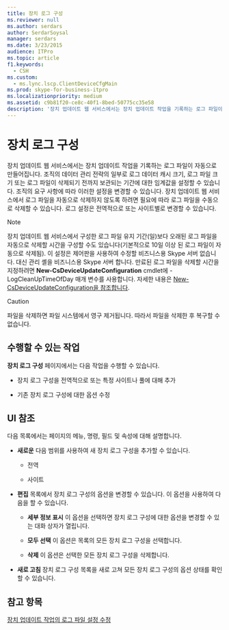 ```yaml
---
title: 장치 로그 구성
ms.reviewer: null
ms.author: serdars
author: SerdarSoysal
manager: serdars
ms.date: 3/23/2015
audience: ITPro
ms.topic: article
f1.keywords:
  - CSH
ms.custom:
  - ms.lync.lscp.ClientDeviceCfgMain
ms.prod: skype-for-business-itpro
ms.localizationpriority: medium
ms.assetid: c9b81f20-ce8c-40f1-8bed-50775cc35e58
description: '장치 업데이트 웹 서비스에서는 장치 업데이트 작업을 기록하는 로그 파일이 자동으로 만들어집니다. 조직의 데이터 관리 전략의 일부로 로그 데이터 캐시 크기, 로그 파일 크기 또는 로그 파일이 삭제되기 전까지 보관되는 기간에 대한 임계값을 설정할 수 있습니다. 조직의 요구 사항에 따라 이러한 설정을 변경할 수 있습니다. 장치 업데이트 웹 서비스에서 로그 파일을 자동으로 삭제하지 않도록 하려면 필요에 따라 로그 파일을 수동으로 삭제할 수 있습니다. 로그 설정은 전역적으로 또는 사이트별로 변경할 수 있습니다.'
---
```


# <a name="device-log-configuration"></a>장치 로그 구성

장치 업데이트 웹 서비스에서는 장치 업데이트 작업을 기록하는 로그 파일이 자동으로 만들어집니다. 조직의 데이터 관리 전략의 일부로 로그 데이터 캐시 크기, 로그 파일 크기 또는 로그 파일이 삭제되기 전까지 보관되는 기간에 대한 임계값을 설정할 수 있습니다. 조직의 요구 사항에 따라 이러한 설정을 변경할 수 있습니다. 장치 업데이트 웹 서비스에서 로그 파일을 자동으로 삭제하지 않도록 하려면 필요에 따라 로그 파일을 수동으로 삭제할 수 있습니다. 로그 설정은 전역적으로 또는 사이트별로 변경할 수 있습니다.

> [!NOTE]
> 장치 업데이트 웹 서비스에서 구성한 로그 파일 유지 기간(일)보다 오래된 로그 파일을 자동으로 삭제할 시간을 구성할 수도 있습니다(기본적으로 10일 이상 된 로그 파일이 자동으로 삭제됨). 이 설정은 제어판을 사용하여 수정할 비즈니스용 Skype 서버 없습니다. 대신 관리 셸을 비즈니스용 Skype 서버 합니다. 만료된 로그 파일을 삭제할 시간을 지정하려면 **New-CsDeviceUpdateConfiguration** cmdlet에 -LogCleanUpTimeOfDay 매개 변수를 사용합니다. 자세한 내용은 [New-CsDeviceUpdateConfiguration을 참조합니다](/powershell/module/skype/new-csdeviceupdateconfiguration?view=skype-ps).

> [!CAUTION]
> 파일을 삭제하면 파일 시스템에서 영구 제거됩니다. 따라서 파일을 삭제한 후 복구할 수 없습니다.

## <a name="tasks-you-can-perform"></a>수행할 수 있는 작업

**장치 로그 구성** 페이지에서는 다음 작업을 수행할 수 있습니다.

- 장치 로그 구성을 전역적으로 또는 특정 사이트나 풀에 대해 추가

- 기존 장치 로그 구성에 대한 옵션 수정

## <a name="ui-reference"></a>UI 참조

다음 목록에서는 페이지의 메뉴, 명령, 필드 및 속성에 대해 설명합니다.

- **새로운** 다음 범위를 사용하여 새 장치 로그 구성을 추가할 수 있습니다.

  - 전역

  - 사이트

- **편집** 목록에서 장치 로그 구성의 옵션을 변경할 수 있습니다. 이 옵션을 사용하여 다음을 할 수 있습니다.

  - **세부 정보 표시** 이 옵션을 선택하면 장치 로그 구성에 대한 옵션을 변경할 수 있는 대화 상자가 열립니다.

  - **모두 선택** 이 옵션은 목록의 모든 장치 로그 구성을 선택합니다.

  - **삭제** 이 옵션은 선택한 모든 장치 로그 구성을 삭제합니다.

- **새로 고침** 장치 로그 구성 목록을 새로 고쳐 모든 장치 로그 구성의 옵션 상태를 확인할 수 있습니다.

## <a name="see-also"></a>참고 항목

[장치 업데이트 작업의 로그 파일 설정 수정](/previous-versions/office/lync-server-2013/lync-server-2013-modify-settings-for-device-update-log-files)